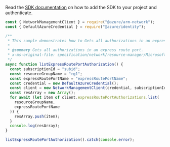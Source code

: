 Read the [SDK documentation](https://github.com/Azure/azure-sdk-for-js/blob/%40azure%2Farm-network_28.0.0/sdk/network/arm-network/README.md) on how to add the SDK to your project and authenticate.

```javascript
const { NetworkManagementClient } = require("@azure/arm-network");
const { DefaultAzureCredential } = require("@azure/identity");

/**
 * This sample demonstrates how to Gets all authorizations in an express route port.
 *
 * @summary Gets all authorizations in an express route port.
 * x-ms-original-file: specification/network/resource-manager/Microsoft.Network/stable/2021-08-01/examples/ExpressRoutePortAuthorizationList.json
 */
async function listExpressRoutePortAuthorization() {
  const subscriptionId = "subid";
  const resourceGroupName = "rg1";
  const expressRoutePortName = "expressRoutePortName";
  const credential = new DefaultAzureCredential();
  const client = new NetworkManagementClient(credential, subscriptionId);
  const resArray = new Array();
  for await (let item of client.expressRoutePortAuthorizations.list(
    resourceGroupName,
    expressRoutePortName
  )) {
    resArray.push(item);
  }
  console.log(resArray);
}

listExpressRoutePortAuthorization().catch(console.error);
```
